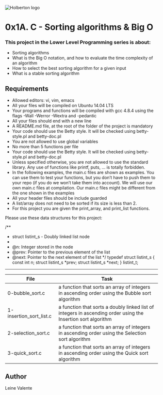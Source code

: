 <img src="https://www.holbertonschool.com/assets/holberton-logo-1cc451260ca3cd297def53f2250a9794810667c7ca7b5fa5879a569a457bf16f.png" alt="Holberton logo">

# 0x1A. C - Sorting algorithms & Big O

### This project in the Lower Level Programming series is about:


 * Sorting algorithms
 * What is the Big O notation, and how to evaluate the time complexity of an algorithm
 * How to select the best sorting algorithm for a given input
 * What is a stable sorting algorithm

## Requirements

 * Allowed editors: vi, vim, emacs
 * All your files will be compiled on Ubuntu 14.04 LTS
 * Your programs and functions will be compiled with gcc 4.8.4 using the flags -Wall -Werror -Wextra and -pedantic
 * All your files should end with a new line
 * A README.md file, at the root of the folder of the project is mandatory
 * Your code should use the Betty style. It will be checked using betty-style.pl and betty-doc.pl
 * You are not allowed to use global variables
 * No more than 5 functions per file
 * Your code should use the Betty style. It will be checked using betty-style.pl and betty-doc.pl
 * Unless specified otherwise, you are not allowed to use the standard library. Any use of functions like printf, puts, … is totally forbidden.
 * In the following examples, the main.c files are shown as examples. You can use them to test your functions, but you don’t have to push them to your repo (if you do we won’t take them into account). We will use our own main.c files at compilation. Our main.c files might be different from the one shown in the examples
 * All your header files should be include guarded
 * A list/array does not need to be sorted if its size is less than 2.
 * For this project you are given the print_array, and print_list functions.


Please use these data structures for this project:

/**
 * struct listint_s - Doubly linked list node
 *
 * @n: Integer stored in the node
 * @prev: Pointer to the previous element of the list
 * @next: Pointer to the next element of the list
 */
typedef struct listint_s
{
    const int n;
    struct listint_s *prev;
    struct listint_s *next;
} listint_t;

---
File|Task
---|---
0-bubble_sort.c | a function that sorts an array of integers in ascending order using the Bubble sort algorithm
1-insertion_sort_list.c | a function that sorts a doubly linked list of integers in ascending order using the Insertion sort algorithm
2-selection_sort.c | a function that sorts an array of integers in ascending order using the Selection sort algorithm
3-quick_sort.c | a function that sorts an array of integers in ascending order using the Quick sort algorithm

## Author
Leine Valente